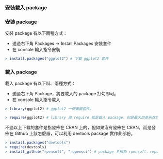 ### 安裝載入 package

### 安裝 package

安裝 package 有以下兩種方式：

+ 透過右下角 Packages -> Install Packages 安裝套件
+ 在 console 輸入指令安裝

```r
> install.packages("ggplot2") # 下載 ggplot2 套件
```

### 載入 package

載入 package 有以下料、兩種方式：

+ 透過右下角 Package，將要載入的 package 打勾即可。
+ 在 console 輸入指令載入

```r
> library(ggplot2) # ggplot2 一個畫圖套件。

> require(ggplot2) # library 與 require 都是載入 package，但是最大的差別在於，library 如果是載入的 package 不存在，是會發生 error 程式停止，但是 require 卻不會。
```

不過以上下載的套件是指發佈在 CRAN 上的，但如果沒有發佈在 CRAN，而是發佈在 Github 上該怎麼辦，可以利用 devtools package 實作此部份。

```r
> install.packages("devtools")
> require(devtools)
> install_github("rpensoft", "ropensci") # package 名稱為 rpensoft，repository 名稱為 ropensci，對應到的 github 網址為 https://github.com/ropensci/rpensoft。

```
